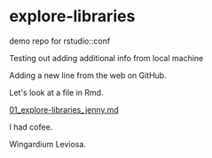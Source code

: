 # explore-libraries
demo repo for rstudio::conf

Testing out adding additional info from local machine

Adding a new line from the web on GitHub.


Let's look at a file in Rmd.

[01_explore-libraries_jenny.md](01_explore-libraries_jenny.md)

I had cofee.

Wingardium Leviosa.
